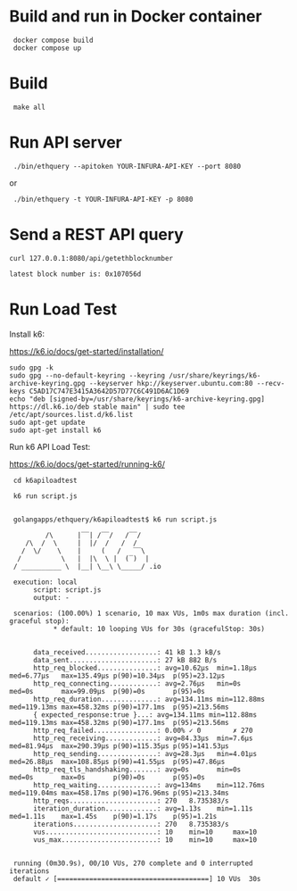 # Build and run in Docker container

     docker compose build
     docker compose up


# Build

     make all


# Run API server

     ./bin/ethquery --apitoken YOUR-INFURA-API-KEY --port 8080

 or

     ./bin/ethquery -t YOUR-INFURA-API-KEY -p 8080    


# Send a REST API query

    curl 127.0.0.1:8080/api/getethblocknumber

    latest block number is: 0x107056d


# Run Load Test

Install k6:

https://k6.io/docs/get-started/installation/

    sudo gpg -k
    sudo gpg --no-default-keyring --keyring /usr/share/keyrings/k6-archive-keyring.gpg --keyserver hkp://keyserver.ubuntu.com:80 --recv-keys C5AD17C747E3415A3642D57D77C6C491D6AC1D69
    echo "deb [signed-by=/usr/share/keyrings/k6-archive-keyring.gpg] https://dl.k6.io/deb stable main" | sudo tee /etc/apt/sources.list.d/k6.list
    sudo apt-get update
    sudo apt-get install k6


Run k6 API Load Test:

https://k6.io/docs/get-started/running-k6/


     cd k6apiloadtest

     k6 run script.js


     golangapps/ethquery/k6apiloadtest$ k6 run script.js 

             /\      |‾‾| /‾‾/   /‾‾/   
        /\  /  \     |  |/  /   /  /    
       /  \/    \    |     (   /   ‾‾\  
      /          \   |  |\  \ |  (‾)  | 
     / __________ \  |__| \__\ \_____/ .io

     execution: local
          script: script.js
          output: -

     scenarios: (100.00%) 1 scenario, 10 max VUs, 1m0s max duration (incl. graceful stop):
               * default: 10 looping VUs for 30s (gracefulStop: 30s)


          data_received..................: 41 kB 1.3 kB/s
          data_sent......................: 27 kB 882 B/s
          http_req_blocked...............: avg=10.62µs  min=1.18µs   med=6.77µs   max=135.49µs p(90)=10.34µs  p(95)=23.12µs 
          http_req_connecting............: avg=2.76µs   min=0s       med=0s       max=99.09µs  p(90)=0s       p(95)=0s      
          http_req_duration..............: avg=134.11ms min=112.88ms med=119.13ms max=458.32ms p(90)=177.1ms  p(95)=213.56ms
          { expected_response:true }...: avg=134.11ms min=112.88ms med=119.13ms max=458.32ms p(90)=177.1ms  p(95)=213.56ms
          http_req_failed................: 0.00% ✓ 0        ✗ 270 
          http_req_receiving.............: avg=84.33µs  min=7.6µs    med=81.94µs  max=290.39µs p(90)=115.35µs p(95)=141.53µs
          http_req_sending...............: avg=28.3µs   min=4.01µs   med=26.88µs  max=108.85µs p(90)=41.55µs  p(95)=47.86µs 
          http_req_tls_handshaking.......: avg=0s       min=0s       med=0s       max=0s       p(90)=0s       p(95)=0s      
          http_req_waiting...............: avg=134ms    min=112.76ms med=119.04ms max=458.17ms p(90)=176.96ms p(95)=213.34ms
          http_reqs......................: 270   8.735383/s
          iteration_duration.............: avg=1.13s    min=1.11s    med=1.11s    max=1.45s    p(90)=1.17s    p(95)=1.21s   
          iterations.....................: 270   8.735383/s
          vus............................: 10    min=10     max=10
          vus_max........................: 10    min=10     max=10


     running (0m30.9s), 00/10 VUs, 270 complete and 0 interrupted iterations
     default ✓ [======================================] 10 VUs  30s

